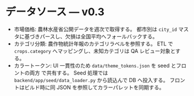# データソース — v0.3

- 市場価格: 農林水産省公開データを週次で取得する。
  都市別は `city_id` マスタに基づきパースし、欠損は全国平均へフォールバックする。
- カテゴリ分類: 農作物統計年報のカテゴリラベルを参照する。
  ETL で `crops.category` へマッピングし、未知カテゴリは QA レビュー対象とする。
- カラートークン: UI 一貫性のため `data/theme_tokens.json` を seed とフロントの両方
  で共有する。
  Seed 処理では `backend/app/seed/data_loader.py` から読込んで DB へ投入する。
  フロントはビルド時に同 JSON を参照してカラーパレットを同期する。
